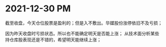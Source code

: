# 2021-12-30 PM

截至收盘，今天仓位股票是盈利的；但是入不敷出。华媒股份涨停依旧不及亏损；

因为昨天收盘时亏损状态。所以也不能确定明天是否能上涨；
从技术面分析某些持仓库股表现还是不错的，希望明天能继续上涨；
